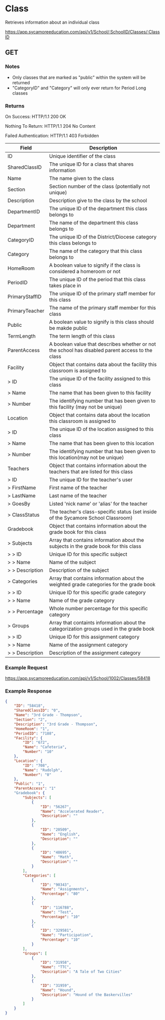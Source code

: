 # Class

Retrieves information about an individual class

https://app.sycamoreeducation.com/api/v1/School/:SchoolID/Classes/:ClassID

## GET

### Notes
- Only classes that are marked as "public" within the system will be returned
- "CategoryID" and "Category" will only ever return for Period Long classes

### Returns

On Success: HTTP/1.1 200 OK

Nothing To Return: HTTP/1.1 204 No Content

Failed Authentication:  HTTP/1.1 403 Forbidden

| Field      | Description |
|------------|-------------|
| ID  | 	Unique identifier of the class |
| SharedClassID  | 	The unique ID for a class that shares information |
| Name  | 	The name given to the class |
| Section  | 	Section number of the class (potentially not unique) |
| Description  | 	Description give to the class by the school |
| DepartmentID | The unique ID of the department this class belongs to |
| Department | The name of the department this class belongs to |
| CategoryID | The unique ID of the District/Diocese category this class belongs to |
| Category | The name of the category that this class belongs to |
| HomeRoom  | 	A boolean value to signify if the class is considered a homeroom or not |
| PeriodID  | 	The unique ID of the period that this class takes place in |
| PrimaryStaffID | The unique ID of the primary staff member for this class |
| PrimaryTeacher | The name of the primary staff member for this class |
| Public  | 	A boolean value to signify is this class should be makde public |
| TermLength | The term length of this class |
| ParentAccess |  	A boolean value that describes whether or not the school has disabled parent access to the class |
| Facility  | 	Object that contains data about the facility this classroom is assigned to |
| > ID  | 	The unique ID of the facility assigned to this class |
| > Name  | 	The name that has been given to this facility |
| > Number  | 	The identifying number that has been given to this facility (may not be unique) |
| Location  | 	Object that contains data about the location this classroom is assigned to |
| > ID  | The unique ID of the location assigned to this class |
| > Name  | 	The name that has been given to this location |
| > Number  | 	The identifying number that has been given to this location(may not be unique) |
| Teachers  | 	Object that contains information about the teachers that are listed for this class |
| > ID  | 	The unique ID for the teacher's user |
| > FirstName  | 	First name of the teacher |
| > LastName  | 	Last name of the teacher |
| > GoesBy  | 	Listed 'nick name' or 'alias' for the teacher |
| > ClassStatus  | 	The teacher's class-specific status (set inside of the Sycamore School Classroom) |
| Gradebook  | 	Object that contains information about the grade book for this class |
| > Subjects  | 	Array that contains information about the subjects in the grade book for this class |
| > > ID  | 	Unique ID for this specific subject |
| > > Name  | 	Name of the subject |
| > > Description  | 	Description of the subject |
| > Categories  | 	Array that contains information about the weighted grade categories for the grade book |
| > > ID  | 	Unique ID for this specific grade category |
| > > Name  | 	Name of the grade category |
| > > Percentage  | 	Whole number percentage for this specific category |
| > Groups  | 	Array that containts information about the categorization groups used in the grade book |
| > > ID  | 	Unique ID for this assignment category |
| > > Name  | 	Name of the assignment category |
| > > Description  | 	Description of the assignment category |

### Example Request

https://app.sycamoreeducation.com/api/v1/School/1002/Classes/58418

### Example Response
```json
{
    "ID": "58418",
    "SharedClassID": "0",
    "Name": "3rd Grade - Thompson",
    "Section": "2",
    "Description": "3rd Grade - Thompson",
    "HomeRoom": "1",
    "PeriodID": "7188",  
    "Facility": {
        "ID": "672",
        "Name": "Cafeteria",
        "Number": "10"
    },
    "Location": {
        "ID": "708",
        "Name": "Rudolph",
        "Number": "0"
    },
    "Public": "1",
    "ParentAccess": "1"
    "Gradebook": {
        "Subjects": [
            {
                "ID": "56267",
                "Name": "Accelerated Reader",
                "Description": ""
            },
            {
                "ID": "20509",
                "Name": "English",
                "Description": ""
            },
            {
                "ID": "48695",
                "Name": "Math",
                "Description": ""
            }
        ],
        "Categories": [
            {
                "ID": "90343",
                "Name": "Assignments",
                "Percentage": "80"
            },
            {
                "ID": "116788",
                "Name": "Test",
                "Percentage": "10"
            },
            {
                "ID": "329581",
                "Name": "Participation",
                "Percentage": "10"
            }
        ],
        "Groups": [
            {
                "ID": "31958",
                "Name": "TTC",
                "Description": "A Tale of Two Cities"
            },
            {
                "ID": "31959",
                "Name": "Hound",
                "Description": "Hound of the Baskervilles"
            }
        ]
    }
}
```
